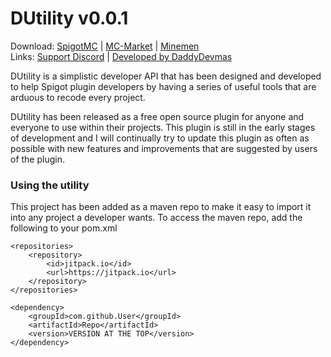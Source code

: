 # DUtility v0.0.1
 Download: [SpigotMC](https://spigotmc.org/resources/dutility.73788/) | [MC-Market](https://www.mc-market.org/resources/13281/) | [Minemen](https://minemen.com/resources/dutility.36/)  
 Links: [Support Discord](https://discord.gg/Pfn85pA) | [Developed by DaddyDevmas](https://discord.gg/Pfn85pA)
 
 DUtility is a simplistic developer API that has been designed and developed to help Spigot plugin developers 
 by having a series of useful tools that are arduous to recode every project. 
 
 DUtility has been released as a free open source plugin for anyone and everyone to use within their projects. This plugin is still in the early stages of development and I will continually try to update this plugin as often as possible with new features and improvements that are suggested by users of the plugin.  
 
 ### Using the utility
 This project has been added as a maven repo to make it easy to import it into any project a developer wants. 
 To access the maven repo, add the following to your pom.xml
```
<repositories>
    <repository>
        <id>jitpack.io</id>
        <url>https://jitpack.io</url>
    </repository>
</repositories>

<dependency>
    <groupId>com.github.User</groupId>
    <artifactId>Repo</artifactId>
    <version>VERSION AT THE TOP</version>
</dependency>
```